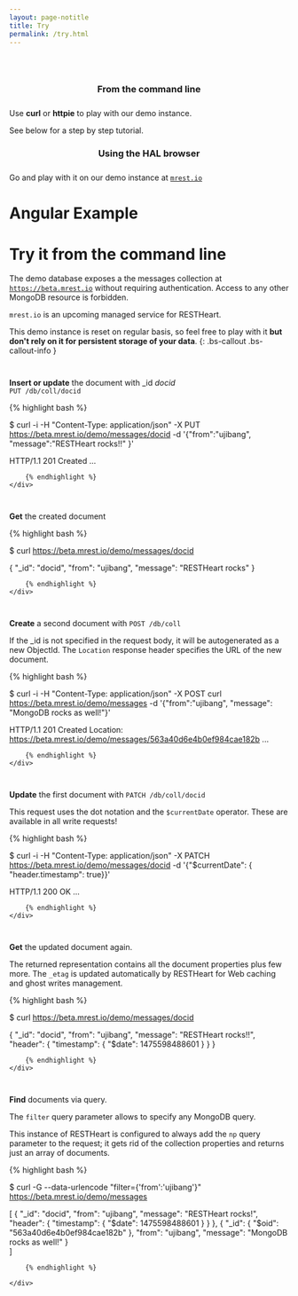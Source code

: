```yaml
---
layout: page-notitle
title: Try
permalink: /try.html
---
```


<section class="slice" id="questions" style="padding-top: 30px">
    <div class="container">
        <article class="col-sm-12 col-md-6">
            <section>
                <h3 style="text-align:center; margin-bottom: 25px;">From the command line</h3>
                <p>Use <strong>curl</strong> or <strong>httpie</strong> to play with our demo instance.</p>
                <p>See below for a step by step tutorial.</p>
            </section>
        </article>
        <article class="col-sm-12 col-md-6">
            <section>
                <h3 style="text-align:center; margin-bottom: 25px;">Using the HAL browser</h3>
                <p>Go and play with it on our demo instance at <a href="https://beta.mrest.io/browser/#/demo/messages?hal=f" target="_blank"><code>mrest.io</code></a></p>
            </section>
        </article>
    </div>
</section>

# Angular Example



<div id="demo"></div>

<script type="text/javascript">
StackBlitzSDK.embedProjectId('demo', 'restheart-ng-demo', {
  openFile: 'src/app/service.ts',
  view: 'preview',
  width: "100%",
  height: "600px",
  hideNavigation: true,
  forceEmbedLayout: true
});
</script>

# Try it from the command line

The demo database exposes a the messages collection at <a href="https://beta.mrest.io/browser/#/demo/messages?hal=f"><code>https://beta.mrest.io</code></a> without requiring authentication. Access to any other MongoDB resource is forbidden.

<code>mrest.io</code> is an upcoming managed service for RESTHeart.

This demo instance is reset on regular basis, so feel free to play with it <b>but don't rely on it for persistent storage of your data</b>.
{: .bs-callout .bs-callout-info }

<div class="row" style="margin-top: 20px">
    <div class="col-md-3" style="padding-top:7px">
        <p><strong>Insert or update</strong> the document with _id <i>docid</i><br />
        <code>PUT /db/coll/docid</code></p>
    </div>
    <div class="col-md-9">
        {% highlight bash %}

$ curl -i -H "Content-Type: application/json" -X PUT https://beta.mrest.io/demo/messages/docid -d '{"from":"ujibang", "message":"RESTHeart rocks!!" }'

HTTP/1.1 201 Created
...

        {% endhighlight %}
    </div>
</div>

<div class="row" style="margin-top: 20px">
    <div class="col-md-3" style="padding-top:7px">
        <p><strong>Get</strong> the created document</p>
    </div>
    <div class="col-md-9">
        {% highlight bash %}

$ curl https://beta.mrest.io/demo/messages/docid

{
	"_id": "docid",
	"from": "ujibang",
	"message": "RESTHeart rocks"
}

        {% endhighlight %}
    </div>
</div>

<div class="row" style="margin-top: 20px">
    <div class="col-md-3" style="padding-top:7px">
        <p><strong>Create</strong> a second document with <code>POST /db/coll</code></p>
        <p>If the _id is not specified in the request body, it will be autogenerated as a new ObjectId. The <code>Location</code> response header specifies the URL of the new document.</p>
    </div>
    <div class="col-md-9">
        {% highlight bash %}

$ curl -i -H "Content-Type: application/json" -X POST curl https://beta.mrest.io/demo/messages -d '{"from":"ujibang", "message": "MongoDB rocks as well!"}'

HTTP/1.1 201 Created
Location: https://beta.mrest.io/demo/messages/563a40d6e4b0ef984cae182b
...

        {% endhighlight %}
    </div>
</div>

<div class="row" style="margin-top: 20px">
    <div class="col-md-3" style="padding-top:7px">
        <p><strong>Update</strong> the first document with <code>PATCH /db/coll/docid</code></p>
        <p>This request uses the dot notation and the <code>$currentDate</code> operator. These are available in all write requests!</p>
    </div>
    <div class="col-md-9">
        {% highlight bash %}

$ curl -i -H "Content-Type: application/json" -X PATCH https://beta.mrest.io/demo/messages/docid -d '{"$currentDate": { "header.timestamp": true}}'

HTTP/1.1 200 OK
...

        {% endhighlight %}
    </div>
</div>

<div class="row" style="margin-top: 20px">
    <div class="col-md-3" style="padding-top:7px">
        <p><strong>Get</strong> the updated document again.</p>
        <p>The returned representation contains all the document properties plus few more. The <code>_etag</code> is updated automatically by RESTHeart for Web caching and ghost writes management.</p>
    </div>
    <div class="col-md-9">
        {% highlight bash %}

$ curl https://beta.mrest.io/demo/messages/docid

{
	"_id": "docid",
	"from": "ujibang",
	"message": "RESTHeart rocks!!",
	"header": {
		"timestamp": {
			"$date": 1475598488601
		}
	}
}

        {% endhighlight %}
    </div>
</div>

<div class="row" style="margin-top: 20px">
    <div class="col-md-3" style="padding-top:7px">
        <p><strong>Find</strong> documents via query.</p>
        <p>The <code>filter</code> query parameter allows to specify any MongoDB query.</p>
        <p>This instance of RESTHeart is configured to always add the <code>np</code> query parameter to the request; it gets rid of the collection properties and 
        returns just an array of documents.</p>
    </div>
    <div class="col-md-9">
        {% highlight bash %}

$ curl -G --data-urlencode "filter={'from':'ujibang'}" https://beta.mrest.io/demo/messages

[   {
		"_id": "docid",
		"from": "ujibang",
		"message": "RESTHeart rocks!",
		"header": {
			"timestamp": {
				"$date": 1475598488601
			}
		}
	}, {
		"_id": {
			"$oid": "563a40d6e4b0ef984cae182b"
		},
		"from": "ujibang",
		"message": "MongoDB rocks as well!"
	}    
]

        {% endhighlight %}

    </div>
</div>